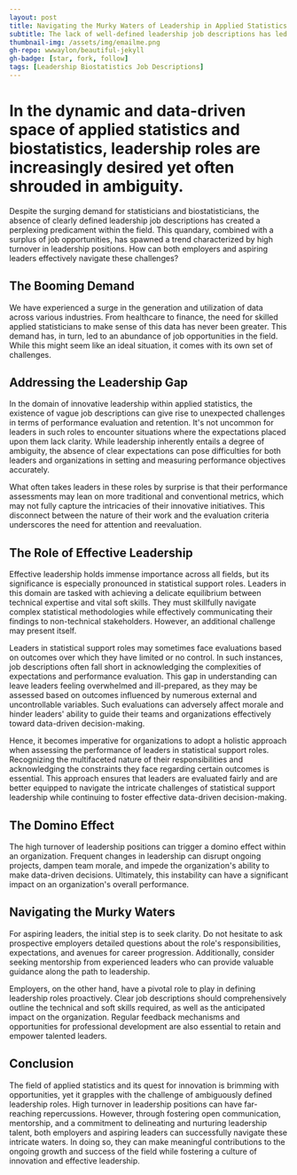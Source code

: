 ```yaml
---
layout: post
title: Navigating the Murky Waters of Leadership in Applied Statistics
subtitle: The lack of well-defined leadership job descriptions has led to a perplexing dilemma in the field.
thumbnail-img: /assets/img/emailme.png
gh-repo: wwwaylon/beautiful-jekyll
gh-badge: [star, fork, follow]
tags: [Leadership Biostatistics Job Descriptions]
---
```


# In the dynamic and data-driven space of applied statistics and biostatistics, leadership roles are increasingly desired yet often shrouded in ambiguity. 

Despite the surging demand for statisticians and biostatisticians, the absence of clearly defined leadership job descriptions has created a perplexing predicament within the field. This quandary, combined with a surplus of job opportunities, has spawned a trend characterized by high turnover in leadership positions. How can both employers and aspiring leaders effectively navigate these challenges?

## The Booming Demand

We have experienced a surge in the generation and utilization of data across various industries. From healthcare to finance, the need for skilled applied statisticians to make sense of this data has never been greater. This demand has, in turn, led to an abundance of job opportunities in the field. While this might seem like an ideal situation, it comes with its own set of challenges.

## Addressing the Leadership Gap   

In the domain of innovative leadership within applied statistics, the existence of vague job descriptions can give rise to unexpected challenges in terms of performance evaluation and retention. It's not uncommon for leaders in such roles to encounter situations where the expectations placed upon them lack clarity. While leadership inherently entails a degree of ambiguity, the absence of clear expectations can pose difficulties for both leaders and organizations in setting and measuring performance objectives accurately.

What often takes leaders in these roles by surprise is that their performance assessments may lean on more traditional and conventional metrics, which may not fully capture the intricacies of their innovative initiatives. This disconnect between the nature of their work and the evaluation criteria underscores the need for attention and reevaluation.    

## The Role of Effective Leadership

Effective leadership holds immense importance across all fields, but its significance is especially pronounced in statistical support roles. Leaders in this domain are tasked with achieving a delicate equilibrium between technical expertise and vital soft skills. They must skillfully navigate complex statistical methodologies while effectively communicating their findings to non-technical stakeholders. However, an additional challenge may present itself.

Leaders in statistical support roles may sometimes face evaluations based on outcomes over which they have limited or no control. In such instances, job descriptions often fall short in acknowledging the complexities of expectations and performance evaluation. This gap in understanding can leave leaders feeling overwhelmed and ill-prepared, as they may be assessed based on outcomes influenced by numerous external and uncontrollable variables. Such evaluations can adversely affect morale and hinder leaders' ability to guide their teams and organizations effectively toward data-driven decision-making.

Hence, it becomes imperative for organizations to adopt a holistic approach when assessing the performance of leaders in statistical support roles. Recognizing the multifaceted nature of their responsibilities and acknowledging the constraints they face regarding certain outcomes is essential. This approach ensures that leaders are evaluated fairly and are better equipped to navigate the intricate challenges of statistical support leadership while continuing to foster effective data-driven decision-making.

## The Domino Effect

The high turnover of leadership positions can trigger a domino effect within an organization. Frequent changes in leadership can disrupt ongoing projects, dampen team morale, and impede the organization's ability to make data-driven decisions. Ultimately, this instability can have a significant impact on an organization's overall performance.

## Navigating the Murky Waters

For aspiring leaders, the initial step is to seek clarity. Do not hesitate to ask prospective employers detailed questions about the role's responsibilities, expectations, and avenues for career progression. Additionally, consider seeking mentorship from experienced leaders who can provide valuable guidance along the path to leadership.

Employers, on the other hand, have a pivotal role to play in defining leadership roles proactively. Clear job descriptions should comprehensively outline the technical and soft skills required, as well as the anticipated impact on the organization. Regular feedback mechanisms and opportunities for professional development are also essential to retain and empower talented leaders.

## Conclusion

The field of applied statistics and its quest for innovation is brimming with opportunities, yet it grapples with the challenge of ambiguously defined leadership roles. High turnover in leadership positions can have far-reaching repercussions. However, through fostering open communication, mentorship, and a commitment to delineating and nurturing leadership talent, both employers and aspiring leaders can successfully navigate these intricate waters. In doing so, they can make meaningful contributions to the ongoing growth and success of the field while fostering a culture of innovation and effective leadership.